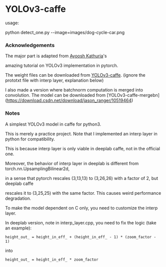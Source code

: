 # YOLOv3-caffe

usage: 

python detect_one.py --image=images/dog-cycle-car.png

### Acknowledgements

The major part is adapted from [Ayoosh Kathuria](https://github.com/ayooshkathuria)'s

amazing tutorial on YOLOv3 implementation in pytorch. 

The weight files can be downloaded from [YOLOv3-caffe](https://download.csdn.net/download/jason_ranger/10452595).
(ignore the prototxt file with interp layer, explanation below)

I also made a version where batchnorm computation is merged into convolution. The model can be downloaded from [YOLOv3-caffe-mergebn]
(https://download.csdn.net/download/jason_ranger/10519464)

### Notes

A simplest YOLOv3 model in caffe for python3.

This is merely a practice project. Note that I implemented an interp layer in python for compatibility.

This is because interp layer is only viable in deeplab caffe, not in the official one. 

Moreover, the behavior of interp layer in deeplab is different from torch.nn.UpsamplingBilinear2d,

in a sense that pytorch rescales (3,13,13) to (3,26,26) with a factor of 2, but deeplab caffe 

rescales it to (3,25,25) with the same factor. This causes weird performance degradation.

To make the model dependent on C only, you need to customize the interp layer.

In deeplab version, note in interp_layer.cpp, you need to fix the logic (take an example):

`height_out_ = height_in_eff_ + (height_in_eff_ - 1) * (zoom_factor - 1)`

into

`height_out_ = height_in_eff_ * zoom_factor`

